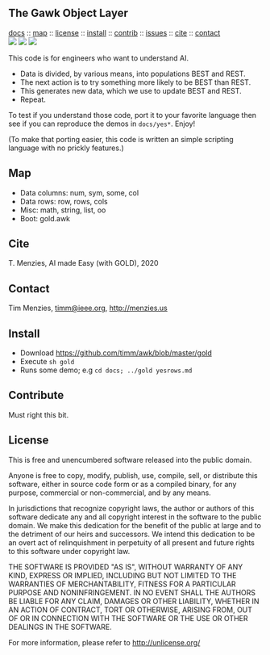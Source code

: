 <a name=top>
<h2>
     The Gawk Object Layer
</h2>
<p>
   <a    href="http://menzies.us/awk/index">docs</a>
   :: <a href="http://menzies.us/awk/index#map">map</a>
   :: <a href="http://menzies.us/awk/index#license">license</a>
   :: <a href="http://menzies.us/awk/index#install">install</a>
   :: <a href="http://menzies.us/awk/index#contribute">contrib</a>
   :: <a href="http://github.com/timm/awk/issues">issues</a>
   :: <a href="http://menzies.us/awk/index#cite">cite</a>
   :: <a href="http://menzies.us/awk/index#contact">contact</a>
<br>
   <img src="https://img.shields.io/badge/language-gawk-orange">
   <img src="https://img.shields.io/badge/purpose-ai,se-blueviolet">
   <img src="https://img.shields.io/badge/platform-mac,*nux-informational">
</p>

This code is for engineers who want to understand AI. 
- Data is divided, by various means, into populations BEST and REST. 
- The next action is to try something more likely to be BEST than REST. 
- This generates new data, which we use to update BEST and REST.
- Repeat.

To test if you understand those
code, port it to your favorite language then see if you can reproduce the 
demos in `docs/yes*`. Enjoy!

(To make that porting easier, this code is written an simple scripting language
with no prickly features.)

## Map


- Data columns:  num, sym, some, col
- Data rows: row, rows, cols
- Misc: math, string, list, oo
- Boot: gold.awk

## Cite

T. Menzies,  AI made Easy (with GOLD), 2020

## Contact

Tim Menzies, timm@ieee.org, http://menzies.us

## Install

- Download https://github.com/timm/awk/blob/master/gold
- Execute `sh gold`
- Runs some demo; e.g `cd docs; ../gold yesrows.md`

## Contribute

Must right this bit.

## License

This is free and unencumbered software released into the public domain.

Anyone is free to copy, modify, publish, use, compile, sell, or
distribute this software, either in source code form or as a compiled
binary, for any purpose, commercial or non-commercial, and by any
means.

In jurisdictions that recognize copyright laws, the author or authors
of this software dedicate any and all copyright interest in the
software to the public domain. We make this dedication for the benefit
of the public at large and to the detriment of our heirs and
successors. We intend this dedication to be an overt act of
relinquishment in perpetuity of all present and future rights to this
software under copyright law.

THE SOFTWARE IS PROVIDED "AS IS", WITHOUT WARRANTY OF ANY KIND,
EXPRESS OR IMPLIED, INCLUDING BUT NOT LIMITED TO THE WARRANTIES OF
MERCHANTABILITY, FITNESS FOR A PARTICULAR PURPOSE AND NONINFRINGEMENT.
IN NO EVENT SHALL THE AUTHORS BE LIABLE FOR ANY CLAIM, DAMAGES OR
OTHER LIABILITY, WHETHER IN AN ACTION OF CONTRACT, TORT OR OTHERWISE,
ARISING FROM, OUT OF OR IN CONNECTION WITH THE SOFTWARE OR THE USE OR
OTHER DEALINGS IN THE SOFTWARE.

For more information, please refer to http://unlicense.org/

